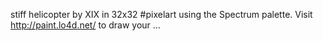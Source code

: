 stiff helicopter by XIX in 32x32 #pixelart using the Spectrum palette. Visit http://paint.lo4d.net/ to draw your … 